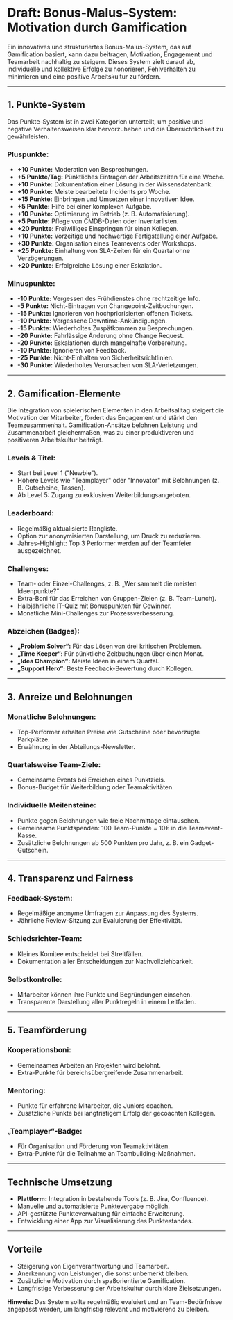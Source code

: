 # Draft: Bonus-Malus-System: Motivation durch Gamification

Ein innovatives und strukturiertes Bonus-Malus-System, das auf Gamification basiert, kann dazu beitragen, Motivation, Engagement und Teamarbeit nachhaltig zu steigern. Dieses System zielt darauf ab, individuelle und kollektive Erfolge zu honorieren, Fehlverhalten zu minimieren und eine positive Arbeitskultur zu fördern.

---

## 1. Punkte-System

Das Punkte-System ist in zwei Kategorien unterteilt, um positive und negative Verhaltensweisen klar hervorzuheben und die Übersichtlichkeit zu gewährleisten.

### Pluspunkte:
- **+10 Punkte:** Moderation von Besprechungen.
- **+5 Punkte/Tag:** Pünktliches Eintragen der Arbeitszeiten für eine Woche.
- **+10 Punkte:** Dokumentation einer Lösung in der Wissensdatenbank.
- **+10 Punkte:** Meiste bearbeitete Incidents pro Woche.
- **+15 Punkte:** Einbringen und Umsetzen einer innovativen Idee.
- **+5 Punkte:** Hilfe bei einer komplexen Aufgabe.
- **+10 Punkte:** Optimierung im Betrieb (z. B. Automatisierung).
- **+5 Punkte:** Pflege von CMDB-Daten oder Inventarlisten.
- **+20 Punkte:** Freiwilliges Einspringen für einen Kollegen.
- **+10 Punkte:** Vorzeitige und hochwertige Fertigstellung einer Aufgabe.
- **+30 Punkte:** Organisation eines Teamevents oder Workshops.
- **+25 Punkte:** Einhaltung von SLA-Zeiten für ein Quartal ohne Verzögerungen.
- **+20 Punkte:** Erfolgreiche Lösung einer Eskalation.

### Minuspunkte:
- **-10 Punkte:** Vergessen des Frühdienstes ohne rechtzeitige Info.
- **-5 Punkte:** Nicht-Eintragen von Changepoint-Zeitbuchungen.
- **-15 Punkte:** Ignorieren von hochpriorisierten offenen Tickets.
- **-10 Punkte:** Vergessene Downtime-Ankündigungen.
- **-15 Punkte:** Wiederholtes Zuspätkommen zu Besprechungen.
- **-20 Punkte:** Fahrlässige Änderung ohne Change Request.
- **-20 Punkte:** Eskalationen durch mangelhafte Vorbereitung.
- **-10 Punkte:** Ignorieren von Feedback.
- **-25 Punkte:** Nicht-Einhalten von Sicherheitsrichtlinien.
- **-30 Punkte:** Wiederholtes Verursachen von SLA-Verletzungen.

---

## 2. Gamification-Elemente

Die Integration von spielerischen Elementen in den Arbeitsalltag steigert die Motivation der Mitarbeiter, fördert das Engagement und stärkt den Teamzusammenhalt. Gamification-Ansätze belohnen Leistung und Zusammenarbeit gleichermaßen, was zu einer produktiveren und positiveren Arbeitskultur beiträgt.

### Levels & Titel:
- Start bei Level 1 ("Newbie").
- Höhere Levels wie "Teamplayer" oder "Innovator" mit Belohnungen (z. B. Gutscheine, Tassen).
- Ab Level 5: Zugang zu exklusiven Weiterbildungsangeboten.

### Leaderboard:
- Regelmäßig aktualisierte Rangliste.
- Option zur anonymisierten Darstellung, um Druck zu reduzieren.
- Jahres-Highlight: Top 3 Performer werden auf der Teamfeier ausgezeichnet.

### Challenges:
- Team- oder Einzel-Challenges, z. B. „Wer sammelt die meisten Ideenpunkte?“
- Extra-Boni für das Erreichen von Gruppen-Zielen (z. B. Team-Lunch).
- Halbjährliche IT-Quiz mit Bonuspunkten für Gewinner.
- Monatliche Mini-Challenges zur Prozessverbesserung.

### Abzeichen (Badges):
- **„Problem Solver“:** Für das Lösen von drei kritischen Problemen.
- **„Time Keeper“:** Für pünktliche Zeitbuchungen über einen Monat.
- **„Idea Champion“:** Meiste Ideen in einem Quartal.
- **„Support Hero“:** Beste Feedback-Bewertung durch Kollegen.

---

## 3. Anreize und Belohnungen

### Monatliche Belohnungen:
- Top-Performer erhalten Preise wie Gutscheine oder bevorzugte Parkplätze.
- Erwähnung in der Abteilungs-Newsletter.

### Quartalsweise Team-Ziele:
- Gemeinsame Events bei Erreichen eines Punktziels.
- Bonus-Budget für Weiterbildung oder Teamaktivitäten.

### Individuelle Meilensteine:
- Punkte gegen Belohnungen wie freie Nachmittage eintauschen.
- Gemeinsame Punktspenden: 100 Team-Punkte = 10€ in die Teamevent-Kasse.
- Zusätzliche Belohnungen ab 500 Punkten pro Jahr, z. B. ein Gadget-Gutschein.

---

## 4. Transparenz und Fairness

### Feedback-System:
- Regelmäßige anonyme Umfragen zur Anpassung des Systems.
- Jährliche Review-Sitzung zur Evaluierung der Effektivität.

### Schiedsrichter-Team:
- Kleines Komitee entscheidet bei Streitfällen.
- Dokumentation aller Entscheidungen zur Nachvollziehbarkeit.

### Selbstkontrolle:
- Mitarbeiter können ihre Punkte und Begründungen einsehen.
- Transparente Darstellung aller Punktregeln in einem Leitfaden.

---

## 5. Teamförderung

### Kooperationsboni:
- Gemeinsames Arbeiten an Projekten wird belohnt.
- Extra-Punkte für bereichsübergreifende Zusammenarbeit.

### Mentoring:
- Punkte für erfahrene Mitarbeiter, die Juniors coachen.
- Zusätzliche Punkte bei langfristigem Erfolg der gecoachten Kollegen.

### „Teamplayer“-Badge:
- Für Organisation und Förderung von Teamaktivitäten.
- Extra-Punkte für die Teilnahme an Teambuilding-Maßnahmen.

---

## Technische Umsetzung

- **Plattform:** Integration in bestehende Tools (z. B. Jira, Confluence).
- Manuelle und automatisierte Punktevergabe möglich.
- API-gestützte Punkteverwaltung für einfache Erweiterung.
- Entwicklung einer App zur Visualisierung des Punktestandes.

---

## Vorteile

- Steigerung von Eigenverantwortung und Teamarbeit.
- Anerkennung von Leistungen, die sonst unbemerkt bleiben.
- Zusätzliche Motivation durch spaßorientierte Gamification.
- Langfristige Verbesserung der Arbeitskultur durch klare Zielsetzungen.

**Hinweis:** Das System sollte regelmäßig evaluiert und an Team-Bedürfnisse angepasst werden, um langfristig relevant und motivierend zu bleiben.

